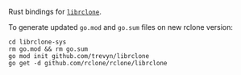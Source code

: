 Rust bindings for [`librclone`](https://github.com/rclone/rclone/tree/master/librclone).

To generate updated `go.mod` and `go.sum` files on new rclone version:

```
cd librclone-sys
rm go.mod && rm go.sum
go mod init github.com/trevyn/librclone
go get -d github.com/rclone/rclone/librclone
```
